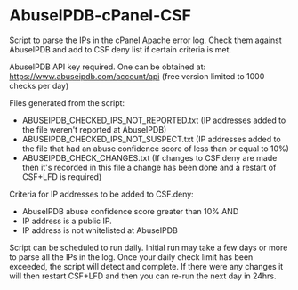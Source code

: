 # AbuseIPDB-cPanel-CSF
Script to parse the IPs in the  cPanel Apache error log. Check them against AbuseIPDB and add to CSF deny list if certain criteria is met. 

AbuseIPDB API key required. One can be obtained at: https://www.abuseipdb.com/account/api
(free version limited to 1000 checks per day)

Files generated from the script:
- ABUSEIPDB_CHECKED_IPS_NOT_REPORTED.txt (IP addresses added to the file weren't reported at AbuseIPDB)
- ABUSEIPDB_CHECKED_IPS_NOT_SUSPECT.txt (IP addresses added to the file that had an abuse confidence score of less than or equal to 10%)
- ABUSEIPDB_CHECK_CHANGES.txt (If changes to CSF.deny are made then it's recorded in this file a change has been done and a restart of CSF+LFD is required)

Criteria for IP addresses to be added to CSF.deny:
- AbuseIPDB abuse confidence score greater than 10% AND
- IP address is a public IP.
- IP address is not whitelisted at AbuseIPDB

Script can be scheduled to run daily. Initial run may take a few days or more to parse all the IPs in the log. Once your daily check limit has been exceeded, the script will detect and complete. If there were any changes it will then restart CSF+LFD and then you can re-run the next day in 24hrs.


